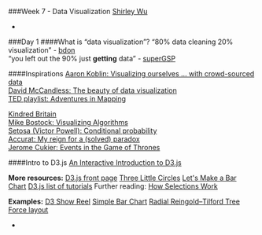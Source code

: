 ###Week 7 - Data Visualization
[Shirley Wu](http://www.twitter.com/shirleyxywu)

-
###Day 1
####What is “data visualization”?
“80% data cleaning 20% visualization” - [bdon](https://twitter.com/bdon)  
“you left out the 90% just **getting** data” - [superGSP](https://twitter.com/superSGP)

####Inspirations
[Aaron Koblin: Visualizing ourselves ... with crowd-sourced data](http://www.ted.com/talks/aaron_koblin)  
[David McCandless: The beauty of data visualization](http://www.ted.com/talks/david_mccandless_the_beauty_of_data_visualization)  
[TED playlist: Adventures in Mapping](http://www.ted.com/playlists/138/adventures_in_mapping)  

[Kindred Britain](http://kindred.stanford.edu/)  
[Mike Bostock: Visualizing Algorithms](http://bost.ocks.org/mike/algorithms/)  
[Setosa (Victor Powell): Conditional probability](http://setosa.io/conditional/)  
[Accurat: My reign for a (solved) paradox](http://media-cache-ak0.pinimg.com/originals/42/90/10/4290100c6aa2702308d8e823c904f3a3.jpg)  
[Jerome Cukier: Events in the Game of Thrones](http://www.jeromecukier.net/projects/agot/events.html)  

####Intro to D3.js
[An Interactive Introduction to D3.js](http://sxywu.github.io/d3intro/)

**More resources:**
[D3.js front page](http://d3js.org/)
[Three Little Circles](http://bost.ocks.org/mike/circles/)
[Let's Make a Bar Chart](http://bost.ocks.org/mike/bar/)
[D3.js list of tutorials](https://github.com/mbostock/d3/wiki/Tutorials)
Further reading: [How Selections Work](http://bost.ocks.org/mike/selection/)

**Examples:**
[D3 Show Reel](http://bl.ocks.org/mbostock/1256572)
[Simple Bar Chart](http://bl.ocks.org/mbostock/3885304)
[Radial Reingold–Tilford Tree](http://bl.ocks.org/mbostock/4063550)
[Force layout](http://bl.ocks.org/mbostock/4062045)

-
